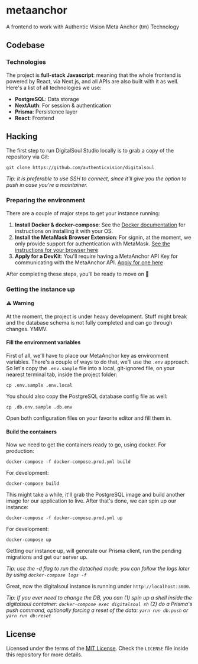 # metaanchor

A frontend to work with Authentic Vision Meta Anchor (tm) Technology

## Codebase

### Technologies

The project is **full-stack Javascript**: meaning that the whole frontend is
powered by React, via Next.js, and all APIs are also built with it as well.
Here's a list of all technologies we use:

- **PostgreSQL**: Data storage
- **NextAuth**: For session & authentication
- **Prisma**: Persistence layer
- **React**: Frontend

## Hacking

The first step to run DigitalSoul Studio locally is to grab a copy of the repository via
Git:

`git clone https://github.com/authenticvision/digitalsoul`

*Tip: it is preferable to use SSH to connect, since it'll give you the option to
push in case you're a maintainer.*

### Preparing the environment

There are a couple of major steps to get your instance running:

1. **Install Docker & docker-compose**: See the [Docker documentation][docker]
   for instructions on installing it with your OS.
2. **Install the MetaMask Browser Extension**: For signin, at the moment, we
   only provide support for authentication with MetaMask. [See the instructions
   for your browser here][metamask]
3. **Apply for a DevKit**: You'll require having a MetaAnchor API Key for
   communicating with the MetaAnchor API. [Apply for one here][devkit]

[docker]: https://docs.docker.com/get-docker
[metamask]: https://metamask.io/download
[devkit]: https://www.authenticvision.com/mac

After completing these steps, you'll be ready to move on 💯

### Getting the instance up

#### **⚠️ Warning**

At the moment, the project is under heavy development. Stuff might break and the
database schema is not fully completed and can go through changes. YMMV.

#### Fill the environment variables

First of all, we'll have to place our MetaAnchor key as environment variables.
There's a couple of ways to do that, we'll use the `.env` approach. So let's
copy the `.env.sample` file into a local, git-ignored file, on your nearest
terminal tab, inside the project folder:

`cp .env.sample .env.local`

You should also copy the PostgreSQL database config file as well:

`cp .db.env.sample .db.env`

Open both configuration files on your favorite editor and fill them in.

#### Build the containers

Now we need to get the containers ready to go, using docker. For production:

`docker-compose -f docker-compose.prod.yml build`

For development:

`docker-compose build`

This might take a while, it'll grab the PostgreSQL image and build another image
for our application to live. After that's done, we can spin up our instance:

`docker-compose -f docker-compose.prod.yml up`

For development:

`docker-compose up`

Getting our instance up, will generate our Prisma client, run the pending
migrations and get our server up.

*Tip: use the -d flag to run the detached mode, you can follow the logs later by
using `docker-compose logs -f`*

Great, now the digitalsoul instance is running under `http://localhost:3000`.

*Tip: If you ever need to change the DB, you can (1) spin up a shell inside the
digitalsoul container: `docker-compose exec digitalsoul sh` (2) do a Prisma's push
command, optionally forcing a reset of the data: `yarn run db:push` or `yarn run
db:reset`*

## License

Licensed under the terms of the [MIT License][mit]. Check the `LICENSE` file
inside this repository for more details.

[mit]: https://opensource.org/license/MIT
